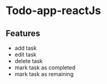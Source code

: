 # Todo-app-reactJs

## Features
 - add task
  - edit task
  - delete task
  - mark task as completed
  - mark task as remaining 

